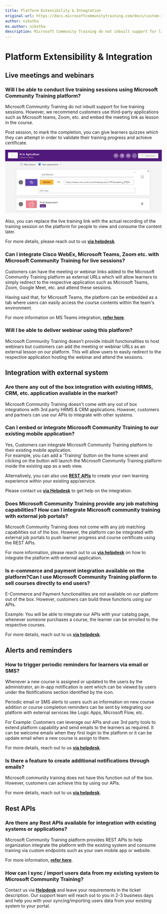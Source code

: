 ```yaml
---
title: Platform Extensibility & Integration
original-url: https://docs.microsoftcommunitytraining.com/docs/custom-integration
author: nikotha
ms.author: nikotha
description: Microsoft Community Training do not inbuilt support for live training sessions.
---
```


# Platform Extensibility & Integration

## Live meetings and webinars 

### Will I be able to conduct live training sessions using Microsoft Community Training platform?
Microsoft Community Training do not inbuilt support for live training sessions. However, we recommend customers use third-party applications such as Microsoft teams, Zoom, etc. and embed the meeting link as lesson in the course. 

Post session, to mark the completion, you can give learners quizzes which they can attempt in order to validate their training progress and achieve certificate. 

![Achieve certificate](../media/image%28323%29.png)

Also, you can replace the live training link with the actual recording of the training session on the platform for people to view and consume the content later.

For more details, please reach out to us [**via helpdesk**](https://go.microsoft.com/fwlink/?linkid=2104630). 

### Can I integrate Cisco WebEx, Microsoft Teams, Zoom etc. with Microsoft Community Training for live sessions?
Customers can have the meeting or webinar links added to the Microsoft Community Training platform as external URLs which will allow learners to simply redirect to the respective application such as Microsoft Teams, Zoom, Google Meet, etc. and attend these sessions. 

Having said that, for Microsoft Teams, the platform can be embedded as a tab where users can easily access the course contents within the team's environment. 

For more information on MS Teams integration, [**refer here**](https://communitytraining.microsoft.com/teams/).

### Will I be able to deliver webinar using this platform?
Microsoft Community Training doesn’t provide inbuilt functionalities to host webinars but customers can add the meeting or webinar URLs as an external lesson on our platform. This will allow users to easily redirect to the respective application hosting the webinar and attend the sessions.

## Integration with external system

### Are there any out of the box integration with existing HRMS, CRM, etc. application available in the market?
Microsoft Community Training doesn't come with any out of box integrations with 3rd party HRMS & CRM applications. However, customers and partners can use our APIs to integrate with other systems. 

### Can I embed or integrate Microsoft Community Training to our existing mobile application?

Yes, Customers can integrate Microsoft Community Training platform to their existing mobile application.  
For example, you can add a 'Training' button on the home screen and clicking on the button will launch the Microsoft Community Training platform inside the existing app as a web view.

Alternatively, you can also use [**REST APIs**](../infrastructure-management/install-your-platform-instance/6_apis.md) to create your own learning experience within your existing app/service. 

Please  contact us [**via Helpdesk**](https://go.microsoft.com/fwlink/?linkid=2104630) to get help on the integration.

### Does Microsoft Community Training provide any job matching capabilities? How can I integrate Microsoft community training with external job portals?
Microsoft Community Training does not come with any job matching capabilities out of the box. However, the platform can be integrated with external job portals to push learner progress and course certificate using the REST APIs. 

For more information, please reach out to us [**via helpdesk**](https://go.microsoft.com/fwlink/?linkid=2104630) on how to integrate the platform with external application. 

### Is e-commerce and payment integration available on the platform?Can I use Microsoft Community Training platform to sell courses directly to end users? 
E-Commerce and Payment  functionalities are not available on our platform out of the box. However, customers can build these functions using our APIs.

Example: You will be able to integrate our APIs with your catalog page, whenever someone purchases a course, the learner can be enrolled to the respective courses. 

For more details, reach out to us [**via helpdesk**](https://go.microsoft.com/fwlink/?linkid=2104630).

## Alerts and reminders

### How to trigger periodic reminders for learners via email or SMS?
Whenever a new course is assigned or updated to the users by the administrator, an in-app notification is sent which can be viewed by users under the Notifications section identified by the  icon.

Periodic email or SMS alerts to users such as information on new course addition or course completion reminders can be sent by integrating our platform with external services like Logic Apps, Microsoft Flow, etc.

For Example: Customers can leverage our APIs and use 3rd party tools to extend platform capability and send emails to the learners as required. It can be welcome emails when they first login to the platform or it can be update email  when a new course is assign to them. 

For more details, reach out to us [**via helpdesk**](https://go.microsoft.com/fwlink/?linkid=2104630).

### Is there a feature to create additional notifications through emails?
Microsoft community training does not have this function out of the box. However, customers can achieve this by using our APIs. 

For more details, reach out to us [**via helpdesk**](https://go.microsoft.com/fwlink/?linkid=2104630).

## Rest APIs

### Are there any Rest APIs available for integration with existing systems or applications?
Microsoft Community Training platform provides REST APIs to help organization integrate the platform with the existing system and consume training via custom endpoints such as your own mobile app or website. 

For more information, [**refer here**](../infrastructure-management/install-your-platform-instance/6_apis.md).

### How can I sync / import users data from my existing system to Microsoft Community Training?	
Contact us via **[Helpdesk](https://go.microsoft.com/fwlink/?linkid=2104630)** and leave your requirements in the ticket description. Our support team will reach out to you in 2-3 business days and help you with your syncing/importing users data from your existing system to your portal.